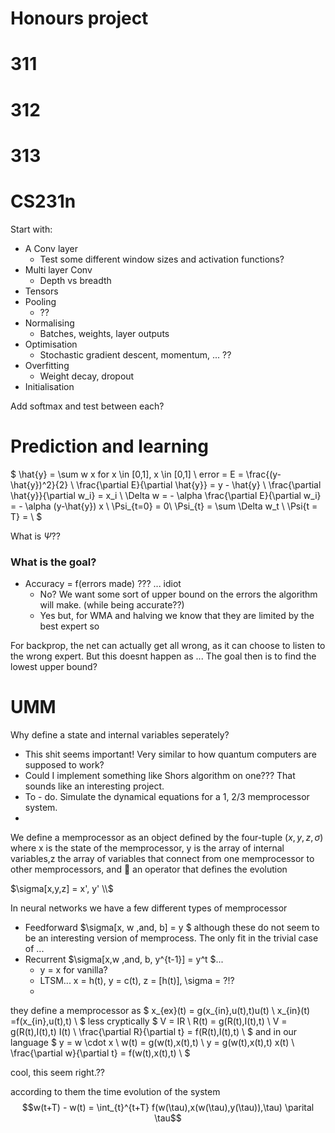 # Honours project



# 311


# 312



# 313


# CS231n

Start with:
* A Conv layer
   * Test some different window sizes and activation functions?
* Multi layer Conv
   * Depth vs breadth
* Tensors
* Pooling
   * ??
* Normalising
   * Batches, weights, layer outputs
* Optimisation
   * Stochastic gradient descent, momentum, ... ??
* Overfitting
   * Weight decay, dropout
* Initialisation


Add softmax and test between each?


# Prediction and learning
$
\hat{y} = \sum w x for x \in [0,1], x \in [0,1] \\
error = E = \frac{(y-\hat{y})^2}{2} \\
\frac{\partial E}{\partial \hat{y}} = y - \hat{y} \\
\frac{\partial \hat{y}}{\partial w_i} = x_i  \\
\Delta w = - \alpha \frac{\partial E}{\partial w_i} = - \alpha (y-\hat{y}) x \\
\Psi_{t=0} = 0\\
\Psi_{t} = \sum \Delta w_t \\
\Psi{t = T} =  \\
$

What is $\Psi$?? 

### What is the goal?

* Accuracy = f(errors made) ???    ... idiot
    * No? We want some sort of upper bound on the errors the algorithm will make. (while being accurate??)
    * Yes but, for WMA and halving we know that they are limited by the best expert so 


For backprop, the net can actually get all wrong, as it can choose to listen to the wrong expert. But this doesnt happen as ...
The goal then is to find the lowest upper bound?
# UMM

Why define a state and internal variables seperately? 
* This shit seems important! Very similar to how quantum computers are supposed to work?
 * Could I implement something like Shors algorithm on one??? That sounds like an interesting project.
* To - do. Simulate the dynamical equations for a 1, 2/3 memprocessor system.
* 


We define a memprocessor as an object defined by the four-tuple $(x,y,z,\sigma)$ where x is the state of the memprocessor, y is the array of internal variables,z the array of variables that connect from one memprocessor to other memprocessors, and  an operator that defines the evolution

$\sigma[x,y,z] = x', y' \\$

In neural networks we have a few different types of memprocessor
* Feedforward $\sigma[x, w \,and\, b] = y $ although these do not seem to be an interesting version of memprocess. The only fit in the trivial case of ... 
* Recurrent $\sigma[x,w \,and\, b, y^{t-1}] = y^t $... 
  * y = x for vanilla? 
  * LTSM... x = h(t), y = c(t), z = [h(t)], \sigma = ?!?
  * 
  
they define a memprocessor as 
$
x_{ex}(t) = g(x_{in},u(t),t)u(t) \\
x_{in}(t) =f(x_{in},u(t),t) \\
$
less cryptically
$
V = IR \\
R(t) = g(R(t),I(t),t) \\
V = g(R(t),I(t),t) I(t) \\
\frac{\partial R}{\partial t} = f(R(t),I(t),t)  \\
$
and in our language
$
y = w \cdot x \\
w(t) = g(w(t),x(t),t) \\
y = g(w(t),x(t),t) x(t) \\
\frac{\partial w}{\partial t} = f(w(t),x(t),t)  \\
$

cool, this seem right.??

according to them the time evolution of the system
$$w(t+T) - w(t) = \int_{t}^{t+T} f(w(\tau),x(w(\tau),y(\tau)),\tau) \parital \tau$$
